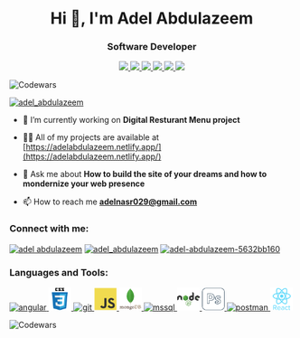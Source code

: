<h1 align="center">Hi 👋, I'm Adel Abdulazeem</h1>
<h3 align="center">Software Developer</h3>

<p align="center">
  <a href="https://adelabdulazeem.netlify.app" target="_blank">
    <img src="https://img.shields.io/static/v1?label=|&message=WEBSITE&color=23555f&style=plastic&logo=react&logo-color=white"/>
  </a>
  <a href="https://www.linkedin.com/in/adel-abdulazeem/" target="_blank">
    <img src="https://img.shields.io/static/v1?label=|&message=LINKED-IN&color=cdf998&style=plastic&logo=linkedin&logo-color=white"/>
  </a>
  <a href="https://twitter.com/Adel_abdulazeem" target="_blank">
    <img src="https://img.shields.io/static/v1?label=|&message=TWITTER&color=23555f&style=plastic&logo=twitter&logo-color=white"/>
  </a>
  <a href="https://wellfound.com/u/adel-abdulazeem" target="_blank">
      <img src="https://img.shields.io/static/v1?label=|&message=ANGEL-LIST&color=cdf998&style=plastic&logo=angellist&logo-color=white"/>
  </a>
  <a href="https://adelabdulazeem.netlify.app/images/Adel_Abdulazeem_-_Software_Developer.pdf" target="_blank">
      <img src="https://img.shields.io/static/v1?label=|&message=RESUME&color=23555f&style=plastic&logo=react&logo-color=white"/>
  </a>
   </a>
  <a href="https://adelabdulazeem.netlify.app/images/mvc_lecture.pdf" target="_blank">
      <img src="https://img.shields.io/static/v1?label=|&message=MVC Lecture&color=23555f&style=plastic&logo=react&logo-color=white"/>
  </a>
</p>

![Codewars](https://www.codewars.com/users/Adel%20Abdulazeem/badges/large)

<p align="left"> <a href="https://twitter.com/adel_abdulazeem" target="blank"><img src="https://img.shields.io/twitter/follow/adel_abdulazeem?logo=twitter&style=for-the-badge" alt="adel_abdulazeem" /></a> </p>

- 🔭 I’m currently working on **Digital Resturant Menu project**

- 👨‍💻 All of my projects are available at [https://adelabdulazeem.netlify.app/](https://adelabdulazeem.netlify.app/)

- 💬 Ask me about **How to build the site of your dreams and how to mondernize your web presence**

- 📫 How to reach me **adelnasr029@gmail.com**

<h3 align="left">Connect with me:</h3>
<p align="left">
<a href="https://codepen.io/adel abdulazeem" target="blank"><img align="center" src="https://raw.githubusercontent.com/rahuldkjain/github-profile-readme-generator/master/src/images/icons/Social/codepen.svg" alt="adel abdulazeem" height="30" width="40" /></a>
<a href="https://twitter.com/adel_abdulazeem" target="blank"><img align="center" src="https://raw.githubusercontent.com/rahuldkjain/github-profile-readme-generator/master/src/images/icons/Social/twitter.svg" alt="adel_abdulazeem" height="30" width="40" /></a>
<a href="https://linkedin.com/in/adel-abdulazeem-5632bb160" target="blank"><img align="center" src="https://raw.githubusercontent.com/rahuldkjain/github-profile-readme-generator/master/src/images/icons/Social/linked-in-alt.svg" alt="adel-abdulazeem-5632bb160" height="30" width="40" /></a>
</p>

<h3 align="left">Languages and Tools:</h3>
<p align="left"> <a href="https://angular.io" target="_blank" rel="noreferrer"> <img src="https://angular.io/assets/images/logos/angular/angular.svg" alt="angular" width="40" height="40"/> </a> <a href="https://www.w3schools.com/css/" target="_blank" rel="noreferrer"> <img src="https://raw.githubusercontent.com/devicons/devicon/master/icons/css3/css3-original-wordmark.svg" alt="css3" width="40" height="40"/> </a> <a href="https://git-scm.com/" target="_blank" rel="noreferrer"> <img src="https://www.vectorlogo.zone/logos/git-scm/git-scm-icon.svg" alt="git" width="40" height="40"/> </a> <a href="https://developer.mozilla.org/en-US/docs/Web/JavaScript" target="_blank" rel="noreferrer"> <img src="https://raw.githubusercontent.com/devicons/devicon/master/icons/javascript/javascript-original.svg" alt="javascript" width="40" height="40"/> </a> <a href="https://www.mongodb.com/" target="_blank" rel="noreferrer"> <img src="https://raw.githubusercontent.com/devicons/devicon/master/icons/mongodb/mongodb-original-wordmark.svg" alt="mongodb" width="40" height="40"/> </a> <a href="https://www.microsoft.com/en-us/sql-server" target="_blank" rel="noreferrer"> <img src="https://www.svgrepo.com/show/303229/microsoft-sql-server-logo.svg" alt="mssql" width="40" height="40"/> </a> <a href="https://nodejs.org" target="_blank" rel="noreferrer"> <img src="https://raw.githubusercontent.com/devicons/devicon/master/icons/nodejs/nodejs-original-wordmark.svg" alt="nodejs" width="40" height="40"/> </a> <a href="https://www.photoshop.com/en" target="_blank" rel="noreferrer"> <img src="https://raw.githubusercontent.com/devicons/devicon/master/icons/photoshop/photoshop-line.svg" alt="photoshop" width="40" height="40"/> </a> <a href="https://postman.com" target="_blank" rel="noreferrer"> <img src="https://www.vectorlogo.zone/logos/getpostman/getpostman-icon.svg" alt="postman" width="40" height="40"/> </a> <a href="https://reactjs.org/" target="_blank" rel="noreferrer"> <img src="https://raw.githubusercontent.com/devicons/devicon/master/icons/react/react-original-wordmark.svg" alt="react" width="40" height="40"/> </a> </p>


![Codewars](https://github.r2v.ch/codewars?user=Adel%20Abdulazeem&name=true&top_languages=true)
